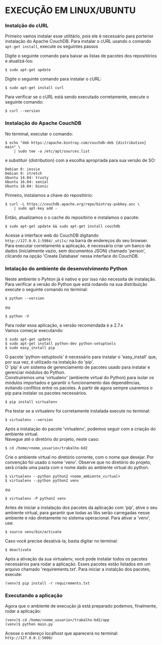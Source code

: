 # EXECUÇÃO EM LINUX/UBUNTU


### Instalção do cURL

Primeiro vamos instalar esse utilitário, pois ele é necessário para porterior instalação do Apache CouchDB. Para instalar o cURL usando o comando `apt-get install`, execute os seguintes passos

Digite o seguinte comando para baixar as listas de pacotes dos repositórios e atualizá-los:

	$ sudo apt-get update
    
Digite o seguinte comando para instalar o cURL:

	$ sudo apt-get install curl
    
Para verificar se o cURL está sendo executado corretamente, execute o seguinte comando:
    
	$ curl --version
  

### Instalação do Apache CouchDB

No terminal, executar o comando:

    $ echo "deb https://apache.bintray.com/couchdb-deb {distribution} main" \
        | sudo tee -a /etc/apt/sources.list

e substituir {distribution} com a escolha apropriada para sua versão de SO:

    Debian 8: jessie
    Debian 9: stretch
    Ubuntu 14.04: trusty
    Ubuntu 16.04: xenial
    Ubuntu 18.04: bionic

Primeiro, instalamos a chave do repositório:

    $ curl -L https://couchdb.apache.org/repo/bintray-pubkey.asc \
        | sudo apt-key add -

Então, atualizamos o o cache do repositório e instalamos o pacote:

    $ sudo apt-get update && sudo apt-get install couchdb

Acesse a interface web do CouchDB digitando `http://127.0.0.1:5984/_utils/` na barra de endereços do seu browser.  
Para executar corretamente a aplicação, é necessário criar um banco de dados (inicialmente vazio, sem documentos JSON) chamado 'person', clicando na opção 'Create Database' nessa interface do CouchDB.


### Intalação do ambiente de desenvolvimento Python

Neste ambiente o Pyhton já é nativo e por isso não necessita de instalação. Para verificar a versão do Python que está rodando na sua distribuição execute o seguinte comando no terminal:

    $ python --version

ou

    $ python -V

Para rodar essa aplicação, a versão recomendada é a 2.7.x  
Vamos começar executando:

    $ sudo apt-get update
    $ sudo apt-get install python-dev python-setuptools
    $ sudo easy_install pip

O pacote 'python-setuptools' é necessário para instalar o 'easy_install' que, por sua vez, é utilizado na instalção do 'pip'.  
O 'pip' é um sistema de gerenciamento de pacotes usado para instalar e gerenciar módulos do Python.  
Construíremos uma 'virtualenv' (ambiente virtual do Python) para isolar os módulos importados e garantir o funcionamento das dependências, evitando conflitos entre os pacotes. A partir de agora sempre usaremos o pip para instalar os pacotes necessários.
    
    $ pip install virtualenv

Pra testar se a virtualenv foi corretamente instalada execute no terminal:
    
    $ virtualenv --version

Após a instalação do pacote 'virtualenv', podemos seguir com a criação do ambiente virtual.  
Navegue até o diretório do projeto, neste caso:

    $ cd /home/<nome_usuario>/trabalho-bd2

Crie o ambiente virtual no diretório corrente, com o nome que desejar. Por convenção foi usado o nome 'venv'. Observe que no diretório do projeto, será criada uma pasta com o nome dado ao ambiente virtual do python.

    $ virtualenv --python python2 <nome_ambiente_virtual>
    $ virtualenv --python python2 venv

ou

    $ virtualenv -P python2 venv

Antes de iniciar a instalação dos pacotes da aplicação com 'pip', ative o seu ambiente virtual, para garantir que todas as libs serão carregadas nesse ambiente e não diretamente no sistema operacional. Para ativar a 'venv', use:

    $ source venv/bin/activate

Caso você precise desativá-la, basta digitar no terminal:
    
    $ deactivate

Após a ativação da sua virtualenv, você pode instalar todos os pacotes necessários para rodar a aplicação.  Esses pacotes estão listados em um arquivo chamado 'requirements.txt'. Para iniciar a instalção dos pacotes, execute:

    (venv)$ pip install -r requirements.txt


### Executando a aplicação

Agora que o ambiente de execução já está preparado podemos, finalmente, rodar a aplicação:

    (venv)$ cd /home/<nome_usuario>/trabalho-bd2/app
    (venv)$ python main.py

Acesse o endereço localhost que aparecerá no terminal: `http://127.0.0.1:5000/`


